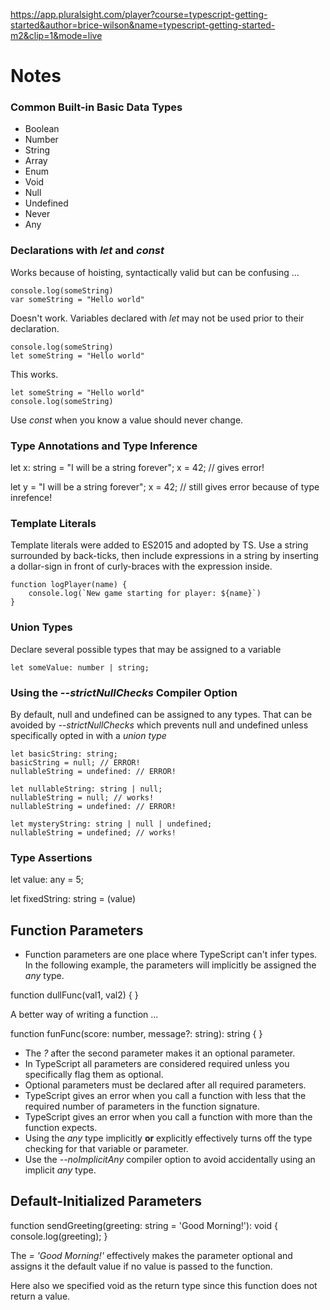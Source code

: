 
https://app.pluralsight.com/player?course=typescript-getting-started&author=brice-wilson&name=typescript-getting-started-m2&clip=1&mode=live
# Notes

### Common Built-in Basic Data Types

* Boolean
* Number
* String
* Array
* Enum
* Void
* Null
* Undefined
* Never
* Any

### Declarations with *let* and *const*

Works because of hoisting, syntactically valid but can be confusing ...

```
console.log(someString)
var someString = "Hello world"
```

Doesn't work. Variables declared with *let* may not be used prior to their declaration.

```
console.log(someString)
let someString = "Hello world"
```

This works.

```
let someString = "Hello world"
console.log(someString)
```

Use *const* when you know a value should never change.

### Type Annotations and Type Inference

let x: string = "I will be a string forever";
x = 42; // gives error!

let y = "I will be a string forever";
x = 42; // still gives error because of type inrefence!

### Template Literals

Template literals were added to ES2015 and adopted by TS.
Use a string surrounded by back-ticks, then include expressions in a string by inserting a dollar-sign in front of curly-braces with the expression inside.

```
function logPlayer(name) {
    console.log(`New game starting for player: ${name}`)
}
```

### Union Types

Declare several possible types that may be assigned to a variable

```
let someValue: number | string;
```

### Using the *--strictNullChecks* Compiler Option 

By default, null and undefined can be assigned to any types. That can be avoided by *--strictNullChecks* which prevents null and undefined unless specifically opted in with a *union type*

```
let basicString: string;
basicString = null; // ERROR!
nullableString = undefined: // ERROR!
```

```
let nullableString: string | null;
nullableString = null; // works!
nullableString = undefined: // ERROR!
```

```
let mysteryString: string | null | undefined;
nullableString = undefined; // works!
```

### Type Assertions

let value: any = 5;

let fixedString: string = (<number>value)

## Function Parameters

* Function parameters are one place where TypeScript can't infer types.  In the following example, the parameters will implicitly be assigned the *any* type.

function dullFunc(val1, val2) {
}

A better way of writing a function ...

function funFunc(score: number, message?: string): string {
}

* The *?* after the second parameter makes it an optional parameter.
* In TypeScript all parameters are considered required unless you specifically flag them as optional.
* Optional parameters must be declared after all required parameters.
* TypeScript gives an error when you call a function with less that the required number of parameters in the function signature.
* TypeScript gives an error when you call a function with more than the function expects.
* Using the *any* type implicitly **or** explicitly effectively turns off the type checking for that variable or parameter.
* Use the *--noImplicitAny* compiler option to avoid accidentally using an implicit *any* type.

## Default-Initialized Parameters

function sendGreeting(greeting: string = 'Good Morning!'): void {
    console.log(greeting);
}

The *= 'Good Morning!'* effectively makes the parameter optional and assigns it the default value if no value is passed to the function.  

Here also we specified void as the return type since this function does not return a value.

